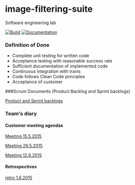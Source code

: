 # image-filtering-suite
Software engineering lab

[![Build](https://travis-ci.org/vismantic-ohtuprojekti/image-filtering-suite.svg)](https://travis-ci.org/vismantic-ohtuprojekti/image-filtering-suite)
[![Documentation](https://readthedocs.org/projects/image-filtering-suite/badge/?version=latest)](https://image-filtering-suite.readthedocs.org/en/latest/)

### Definition of Done
- Complete unit testing for written code
- Acceptance testing with reasonable success rate
- Sufficient documentation of implemented code
- Continuous integration with travis
- Code follows Clean Code principles
- Acceptance of customer

###Scrum Documents (Product Backlog and Sprint backlogs)

[Product and Sprint backlogs](https://docs.google.com/spreadsheets/d/15ugZgpvPXJk9YW2QH9u6OZCt2mqqrmE4L-Nj0N-xv4s)

### Team's diary

#### Customer meeting agendas

[Meeting 15.5.2015](https://docs.google.com/document/d/1uu15eUaOxoAChaYHmOUHUR4sALaSXURRhLW95zWfYqA)

[Meeting 29.5.2015](https://docs.google.com/document/d/1o2An2k8WWinljYI2fv5ghrk242XUyBkfp-rzEuphrCQ/edit)

[Meeting 12.6.2015](https://docs.google.com/document/d/1ymfgk3zg91ZPvp2bmUv3yexRLuKo-2_Ir1EsCp8sxhY/edit?usp=sharing)

#### Retrospectives

[retro 1.6.2015](https://docs.google.com/document/d/1_zdVtEZiUF81xjvmg26BkA4w3cWr-LQBU5MzcbbwkYg/edit?usp=sharing)

